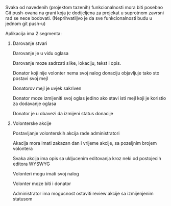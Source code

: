 Svaka od navedenih (projektom tazenih) funkcionalnosti mora biti posebno Git push-ovana na grani koja je dodijeljena za projekat u suprotnom zavrsni rad se nece bodovati. (Neprihvatiljvo je da sve funkcionalnosti budu u jednom git push-u)


Aplikacija ima 2 segmenta:

1. Darovanje stvari

     Darovanje je u vidu oglasa

    Darovanje moze sadrzati slike, lokaciju, tekst i opis.

    Donator koji nije volonter nema svoj nalog donaciju objavljuje tako sto postavi svoj mejl

    Donatorov mejl je uvjek sakriven

    Donator moze izmijeniti svoj oglas jedino ako stavi isti mejl koji je koristio za dodavanje oglasa

    Donator je u obavezi da izmijeni status donacije

2. Volonterske akcije

    Postavljanje volonterskih akcija rade administratori

    Akacija mora imati zakazan dan i vrijeme akcije, sa pozeljnim brojem volontera

    Svaka akcija ima opis sa ukljucenim editovanja kroz neki od postojecih editora WYSWYG

    Volonteri mogu imati svoj nalog

    Volonter moze biti i donator

    Administrator ima mogucnost ostaviti review akcije sa izmijenjenim statusom
